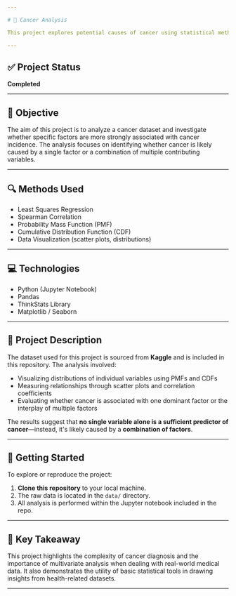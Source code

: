 ```yaml
---

# 🧬 Cancer Analysis

This project explores potential causes of cancer using statistical methods and data visualization to identify whether any strong relationships exist between patient factors and cancer diagnoses.

---
```


## ✅ Project Status

**Completed**

---

## 🎯 Objective

The aim of this project is to analyze a cancer dataset and investigate whether specific factors are more strongly associated with cancer incidence. The analysis focuses on identifying whether cancer is likely caused by a single factor or a combination of multiple contributing variables.

---

## 🔍 Methods Used

* Least Squares Regression
* Spearman Correlation
* Probability Mass Function (PMF)
* Cumulative Distribution Function (CDF)
* Data Visualization (scatter plots, distributions)

---

## 💻 Technologies

* Python (Jupyter Notebook)
* Pandas
* ThinkStats Library
* Matplotlib / Seaborn

---

## 📄 Project Description

The dataset used for this project is sourced from **Kaggle** and is included in this repository. The analysis involved:

* Visualizing distributions of individual variables using PMFs and CDFs
* Measuring relationships through scatter plots and correlation coefficients
* Evaluating whether cancer is associated with one dominant factor or the interplay of multiple factors

The results suggest that **no single variable alone is a sufficient predictor of cancer**—instead, it's likely caused by a **combination of factors**.

---

## 📁 Getting Started

To explore or reproduce the project:

1. **Clone this repository** to your local machine.
2. The raw data is located in the `data/` directory.
3. All analysis is performed within the Jupyter notebook included in the repo.

---

## 📢 Key Takeaway

This project highlights the complexity of cancer diagnosis and the importance of multivariate analysis when dealing with real-world medical data. It also demonstrates the utility of basic statistical tools in drawing insights from health-related datasets.

---
